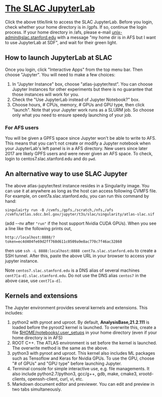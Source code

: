 # [The SLAC JupyterLab](https://sdf.slac.stanford.edu)

Click the above title/link to access the SLAC JupyterLab. Before you login, check whether your home directory is in /gpfs. If so, continue the login process. If your home directory in /afs, please e-mail unix-admin@slac.stanford.edu with a message "my home dir is in AFS but I want to use JupyterLab at SDF", and wait for their green light.

## How to launch JupyterLab at SLAC

Once you login, click "Interactive Apps" from the top menu bar. Then choose "Jupyter". You will need to make a few choices:

1. In "Jupyter Instance" box, choose "atlas-jupyter/test". You can choose Jupyter Instances for other experiments but there is no guarantee that those instances will work for you.
2. Check the "Use JupyterLab instead of Jupyter Notebook?" box.
3. Choose hours, # CPUs, memory, # GPUs and GPU type, then click "launch". Note that your Jupyter work runs as a SLURM job. So choose only what you need to ensure speedy launching of your job.

### For AFS users

You will be given a GPFS space since Jupyter won't be able to write to AFS. This means that you can't not create or modify a Jupyter notebook when your JupyterLab's left panel is in a AFS directory. New users since later 2017 are likely GPFS users and were never given an AFS space. To check, login to centos7.slac.stanford.edu and do `pwd`.

## An alternative way to use SLAC Jupyter

The above atlas-jupyter/test instance resides in a Singularity image. You can use it at anywhere as long as the host can access following CVMFS file. For example, on cent7a.slac.stanford.edu, you can run this command by hand:

`singulairty run -B /cvmfs,/gpfs,/scratch,/nfs,/afs /cvmfs/atlas.sdcc.bnl.gov/jupyter/t3s/slac/singularity/atlas-slac.sif`

(add --nv after `"run"` if the host support Nvidia CUDA GPUs). When you see a line like the following prints out,

`http://localhost:8888/?token=ec4d404fe69d2ff760d611c0509a9e8ac770c7f46ac32860`

then use `ssh -L 8888:localhost:8888 cent7a.slac.stanford.edu` to create a SSH tunnel. After this, paste the above URL in your browser to access your jupyter instance.

Note `centos7.slac.stanford.edu` is a DNS alias of several machines `cent7[a-d].slac.stanford.edu`. Do not use the DNS alias `centos7` in the above case, use `cent7[a-d]`.

## Kernels and extensions

The Jupyter environment provides several kernels and extensions. This includes:
1. python2 with pyroot and uproot. By default, <b>AnalysisBase,21.2.111</b> is loaded before the pyroot2 kernel is launched. To overwrite this, create a file [$HOME/notebooks/.user_setups](SLACuser_setups.sh) in your home directory (even if your home directory is in AFS)
2. ROOT C++. The ATLAS environment is set before the kernel is launched. The overwrite method is the same as the above. 
3. python3 with pyroot and uproot. This kernel also includes ML packages such as Tensoflow and Keras for Nvidia GPUs. To use the GPU, choose "# of GPUs" and "GPU type" before launching Jupyter.
4. Terminal console for simple interactive use, e.g. file managements. It also include python2.7/python3, gcc/g++, gdb, make, cmake3, xrootd-clients, openssh-client, curl, vi, etc.
5. Markdown document editor and previewer. You can edit and preview in two tabs simultaneously. 

